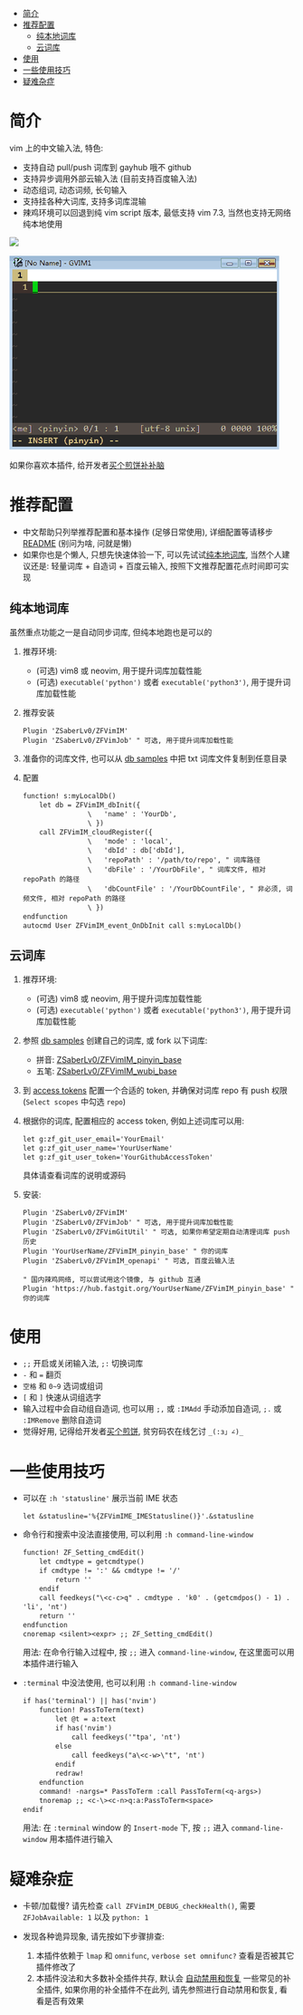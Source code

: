 
<!-- vim-markdown-toc GFM -->

* [简介](#简介)
* [推荐配置](#推荐配置)
    * [纯本地词库](#纯本地词库)
    * [云词库](#云词库)
* [使用](#使用)
* [一些使用技巧](#一些使用技巧)
* [疑难杂症](#疑难杂症)

<!-- vim-markdown-toc -->

# 简介

vim 上的中文输入法, 特色:

* 支持自动 pull/push 词库到 gayhub 哦不 github
* 支持异步调用外部云输入法 (目前支持百度输入法)
* 动态组词, 动态词频, 长句输入
* 支持挂各种大词库, 支持多词库混输
* 辣鸡环境可以回退到纯 vim script 版本, 最低支持 vim 7.3,
    当然也支持无网络纯本地使用


![](https://raw.githubusercontent.com/ZSaberLv0/ZFVimIM/master/preview.gif)

![](https://raw.githubusercontent.com/ZSaberLv0/ZFVimIM/master/preview_crossdb.gif)

如果你喜欢本插件, 给开发者[买个煎饼补补脑](https://github.com/ZSaberLv0/ZSaberLv0)


# 推荐配置

* 中文帮助只列举推荐配置和基本操作 (足够日常使用),
    详细配置等请移步 [README](https://github.com/ZSaberLv0/ZFVimIM/blob/master/README.CN.md)
    (别问为啥, 问就是懒)
* 如果你也是个懒人, 只想先快速体验一下,
    可以先试试[纯本地词库](https://github.com/ZSaberLv0/ZFVimIM/blob/master/README.CN.md#%E7%BA%AF%E6%9C%AC%E5%9C%B0%E8%AF%8D%E5%BA%93),
    当然个人建议还是: 轻量词库 + 自造词 + 百度云输入,
    按照下文推荐配置花点时间即可实现


## 纯本地词库

虽然重点功能之一是自动同步词库, 但纯本地跑也是可以的

1. 推荐环境:

    * (可选) vim8 或 neovim, 用于提升词库加载性能
    * (可选) `executable('python')` 或者 `executable('python3')`, 用于提升词库加载性能

1. 推荐安装

    ```
    Plugin 'ZSaberLv0/ZFVimIM'
    Plugin 'ZSaberLv0/ZFVimJob' " 可选, 用于提升词库加载性能
    ```

1. 准备你的词库文件,
    也可以从 [db samples](https://github.com/ZSaberLv0/ZFVimIM#db-samples)
    中把 txt 词库文件复制到任意目录
1. 配置

    ```
    function! s:myLocalDb()
        let db = ZFVimIM_dbInit({
                    \   'name' : 'YourDb',
                    \ })
        call ZFVimIM_cloudRegister({
                    \   'mode' : 'local',
                    \   'dbId' : db['dbId'],
                    \   'repoPath' : '/path/to/repo', " 词库路径
                    \   'dbFile' : '/YourDbFile', " 词库文件, 相对 repoPath 的路径
                    \   'dbCountFile' : '/YourDbCountFile', " 非必须, 词频文件, 相对 repoPath 的路径
                    \ })
    endfunction
    autocmd User ZFVimIM_event_OnDbInit call s:myLocalDb()
    ```


## 云词库

1. 推荐环境:

    * (可选) vim8 或 neovim, 用于提升词库加载性能
    * (可选) `executable('python')` 或者 `executable('python3')`, 用于提升词库加载性能

1. 参照 [db samples](https://github.com/ZSaberLv0/ZFVimIM#db-samples) 创建自己的词库,
    或 fork 以下词库:

    * 拼音: [ZSaberLv0/ZFVimIM_pinyin_base](https://github.com/ZSaberLv0/ZFVimIM_pinyin_base)
    * 五笔: [ZSaberLv0/ZFVimIM_wubi_base](https://github.com/ZSaberLv0/ZFVimIM_wubi_base)

1. 到 [access tokens](https://github.com/settings/tokens) 配置一个合适的 token,
    并确保对词库 repo 有 push 权限 (`Select scopes` 中勾选 `repo`)
1. 根据你的词库, 配置相应的 access token, 例如上述词库可以用:

    ```
    let g:zf_git_user_email='YourEmail'
    let g:zf_git_user_name='YourUserName'
    let g:zf_git_user_token='YourGithubAccessToken'
    ```

    具体请查看词库的说明或源码

1. 安装:

    ```
    Plugin 'ZSaberLv0/ZFVimIM'
    Plugin 'ZSaberLv0/ZFVimJob' " 可选, 用于提升词库加载性能
    Plugin 'ZSaberLv0/ZFVimGitUtil' " 可选, 如果你希望定期自动清理词库 push 历史
    Plugin 'YourUserName/ZFVimIM_pinyin_base' " 你的词库
    Plugin 'ZSaberLv0/ZFVimIM_openapi' " 可选, 百度云输入法

    " 国内辣鸡网络, 可以尝试用这个镜像, 与 github 互通
    Plugin 'https://hub.fastgit.org/YourUserName/ZFVimIM_pinyin_base' " 你的词库
    ```


# 使用

* `;;` 开启或关闭输入法, `;:` 切换词库
* `-` 和 `=` 翻页
* `空格` 和 `0~9` 选词或组词
* `[` 和 `]` 快速从词组选字
* 输入过程中会自动组自造词, 也可以用 `;,` 或 `:IMAdd` 手动添加自造词,
    `;.` 或 `:IMRemove` 删除自造词
* 觉得好用, 记得给开发者[买个煎饼](https://github.com/ZSaberLv0/ZSaberLv0),
    贫穷码农在线乞讨 `_(:з」∠)_`


# 一些使用技巧

* 可以在 `:h 'statusline'` 展示当前 IME 状态

    ```
    let &statusline='%{ZFVimIME_IMEStatusline()}'.&statusline
    ```

* 命令行和搜索中没法直接使用, 可以利用 `:h command-line-window`

    ```
    function! ZF_Setting_cmdEdit()
        let cmdtype = getcmdtype()
        if cmdtype != ':' && cmdtype != '/'
            return ''
        endif
        call feedkeys("\<c-c>q" . cmdtype . 'k0' . (getcmdpos() - 1) . 'li', 'nt')
        return ''
    endfunction
    cnoremap <silent><expr> ;; ZF_Setting_cmdEdit()
    ```

    用法: 在命令行输入过程中, 按 `;;` 进入 `command-line-window`, 在这里面可以用本插件进行输入

* `:terminal` 中没法使用, 也可以利用 `:h command-line-window`

    ```
    if has('terminal') || has('nvim')
        function! PassToTerm(text)
            let @t = a:text
            if has('nvim')
                call feedkeys('"tpa', 'nt')
            else
                call feedkeys("a\<c-w>\"t", 'nt')
            endif
            redraw!
        endfunction
        command! -nargs=* PassToTerm :call PassToTerm(<q-args>)
        tnoremap ;; <c-\><c-n>q:a:PassToTerm<space>
    endif
    ```

    用法: 在 `:terminal` window 的 `Insert-mode` 下, 按 `;;` 进入 `command-line-window` 用本插件进行输入


# 疑难杂症

* 卡顿/加载慢? 请先检查 `call ZFVimIM_DEBUG_checkHealth()`,
    需要 `ZFJobAvailable: 1` 以及 `python: 1`
* 发现各种诡异现象, 请先按如下步骤排查:

    1. 本插件依赖于 `lmap` 和 `omnifunc`,
        `verbose set omnifunc?` 查看是否被其它插件修改了
    1. 本插件没法和大多数补全插件共存,
        默认会 [自动禁用和恢复](https://github.com/ZSaberLv0/ZFVimIM/blob/master/plugin/ZFVimIM_autoDisable.vim)
        一些常见的补全插件,
        如果你用的补全插件不在此列,
        请先参照进行自动禁用和恢复, 看看是否有效果

